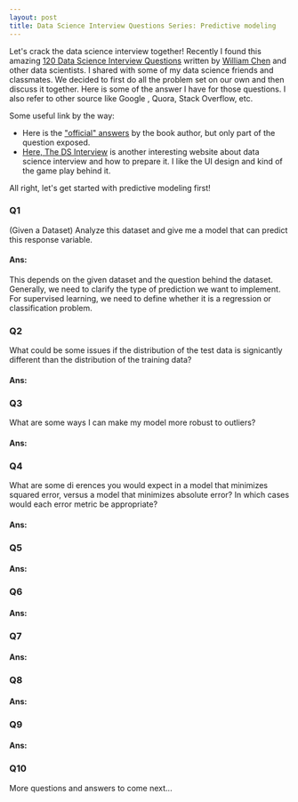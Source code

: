 ```yaml
---
layout: post
title: Data Science Interview Questions Series: Predictive modeling
---
```


Let's crack the data science interview together! Recently I found this amazing [120 Data Science Interview Questions](http://www.datasciencequestions.com) written by [William Chen](http://www.wzchen.com) and other data scientists. I shared with some of my data science friends and classmates. We decided to first do all the problem set on our own and then discuss it together. Here is some of the answer I have for those questions. I also refer to other source like Google , Quora, Stack Overflow, etc.

Some useful link by the way:
- Here is the ["official" answers](https://datascienceinterview.quora.com/Answers-1) by the book author, but only part of the question exposed. 
- [Here, The DS Interview](https://www.thedsinterview.com) is another interesting website about data science interview and how to prepare it. I like the UI design and kind of the game play behind it.

All right, let's get started with predictive modeling first!

### Q1

(Given a Dataset) Analyze this dataset and give me a model that can predict this response variable.

#### Ans:
This depends on the given dataset and the question behind the dataset. Generally, we need to clarify the type of prediction we want to implement. For supervised learning, we need to define whether it is a regression or classification problem.

### Q2
What could be some issues if the distribution of the test data is signicantly different than the distribution of the training data? 
#### Ans:

### Q3
What are some ways I can make my model more robust to outliers? 
#### Ans:

### Q4

What are some di erences you would expect in a model that minimizes squared error, versus a model that minimizes absolute error? In which cases would each error metric be appropriate?

#### Ans:

### Q5

#### Ans:

### Q6

#### Ans:

### Q7

#### Ans:

### Q8

#### Ans:

### Q9

#### Ans:

### Q10


More questions and answers to come next...